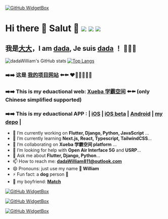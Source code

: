 [![GitHub WidgetBox](https://github-widgetbox.vercel.app/api/profile?username=dadaWilliam&data=followers,repositories,stars,commits)](https://github.com/Jurredr/github-widgetbox)

# Hi there 👋 Salut 🔆 ![](https://img.shields.io/badge/python-3.9-orange?style=for-the-badge&logo=python&logoColor=orange) ![](https://img.shields.io/badge/django-4.1.5-green?style=for-the-badge&logo=django&logoColor=green) ![](https://img.shields.io/badge/flutter-3.3.10-blue?style=for-the-badge&logo=flutter&logoColor=blue)

## 我是[大大](https://me.xueba.ca)，I am [dada](https://me.xueba.ca), Je suis [dada](https://me.xueba.ca) ！ 🧑🏻‍💻 

![dadaWilliam's GitHub stats](https://github-readme-stats-dadawilliam.vercel.app/api?username=dadaWilliam&show_icons=true) [![Top Langs](https://github-readme-stats-dadawilliam.vercel.app/api/top-langs/?username=dadaWilliam&layout=compact)](https://github.com/anuraghazra/github-readme-stats)

 ### ➡️➡️ 这是 [我的项目网站](https://xueba.ca) ⬅️⬅️ ❤️🧡💛💚💙💜
 ### ➡️➡️ This is my eduactional web: [Xueba 学霸空间](https://xueba.ca) ⬅️⬅️ (only Chinese simplified supported)
 ### ➡️➡️ This is my eduactional APP : |   [iOS](https://apps.apple.com/us/app/%E5%AD%A6%E9%9C%B8%E7%A9%BA%E9%97%B4/id6462957415)    |   [iOS beta](https://testflight.apple.com/join/7NpmNct5)   |   [Android](https://xueba.ca/download)   |   [my depo]()   | 

 

- 🔭 I’m currently working on **Flutter, Django, Python, JavaScript** ...
- 🌱 I’m currently learning **Next.js, React, Typescript, TailwindCSS**...
- 👯 I’m collaborating on **Xueba 学霸空间 platform** ...
- 🤔 I’m looking for help with **Open Air Interface 5G** and **USRP**... 
- 💬 Ask me about **Flutter, Django, Python**...
- 📫 How to reach me: **dadaWilliam811@outlook.com**
- 😄 Pronouns: just use my name **🌈 William** 
- ⚡ Fun fact: a **dog** person 🐶
- 🥰 my boyfriend: **[Match](https://github.com/MatchC)**


[![GitHub WidgetBox](https://github-widgetbox.vercel.app/api/skills?languages=python,dart,js,ts,java,html,css,c,cpp,csharp,swift,kotlin,bash,json,yaml,postgresql,mysql,powershell,markdown&includeNames=true)](https://github.com/Jurredr/github-widgetbox) 

[![GitHub WidgetBox](https://github-widgetbox.vercel.app/api/skills?frameworks=django,flutter,vue,react,next,bootstrap,tailwind&includeNames=true)](https://github.com/Jurredr/github-widgetbox)

[![GitHub WidgetBox](https://github-widgetbox.vercel.app/api/skills?tools=git,docker,npm,mongodb,vercel,redis,nodejs,heroku,apache,nginx,gradle&includeNames=true)](https://github.com/Jurredr/github-widgetbox) 
